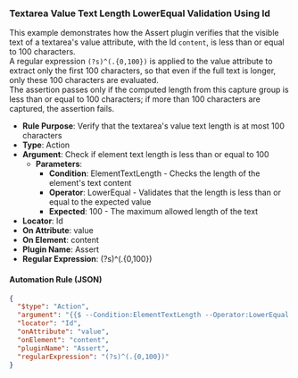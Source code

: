 ### Textarea Value Text Length LowerEqual Validation Using Id

This example demonstrates how the Assert plugin verifies that the visible text of a textarea's value attribute, with the Id `content`, is less than or equal to 100 characters.  
A regular expression `(?s)^(.{0,100})` is applied to the value attribute to extract only the first 100 characters, so that even if the full text is longer, only these 100 characters are evaluated.  
The assertion passes only if the computed length from this capture group is less than or equal to 100 characters; if more than 100 characters are captured, the assertion fails.

- **Rule Purpose**: Verify that the textarea's value text length is at most 100 characters  
- **Type**: Action  
- **Argument**: Check if element text length is less than or equal to 100  
  - **Parameters**:  
    - **Condition**: ElementTextLength - Checks the length of the element's text content  
    - **Operator**: LowerEqual - Validates that the length is less than or equal to the expected value  
    - **Expected**: 100 - The maximum allowed length of the text  
- **Locator**: Id  
- **On Attribute**: value  
- **On Element**: content  
- **Plugin Name**: Assert  
- **Regular Expression**: (?s)^(.{0,100})

#### Automation Rule (JSON)

```json
{
  "$type": "Action",
  "argument": "{{$ --Condition:ElementTextLength --Operator:LowerEqual --Expected:100}}",
  "locator": "Id",
  "onAttribute": "value",
  "onElement": "content",
  "pluginName": "Assert",
  "regularExpression": "(?s)^(.{0,100})"
}
```
